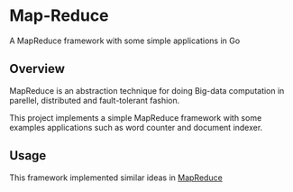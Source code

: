 # Map-Reduce
A MapReduce framework with some simple applications in Go

## Overview
MapReduce is an abstraction technique for doing Big-data computation in
parellel, distributed and fault-tolerant fashion.

This project implements a simple MapReduce framework with some examples
applications such as word counter and document indexer.

## Usage
This framework implemented similar ideas in [MapReduce](https://pdos.csail.mit.edu/6.824/papers/mapreduce.pdf)

